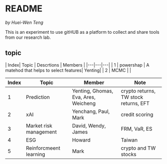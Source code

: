# README

*by Huei-Wen Teng*


This is an experiment to use gitHUB as a platform to collect and share tools from our research lab. 

## topic


| Index| Topic | Descrtions | Members |
|---|---|---|
| 1 | powershap | A matehod that helps to select features| Yenting| 
| 2 | MCMC | | 


|Index|Topic | Member |Note|
|---|---|---|---|
|1 | Prediction | Yenting, Ghomas, Eva, Ares, Weicheng| crypto returns, TW stock returns, EFT|
|2 | xAI | Yenchang, Paul, Mark| credit scoring|
|3 | Market risk management| David, Wendy, James| FRM, VaR, ES|
|4 | ESG | Howard| Taiwan|
| 5| Reinforcmeent learning | Mark | crypto and TW stocks|




